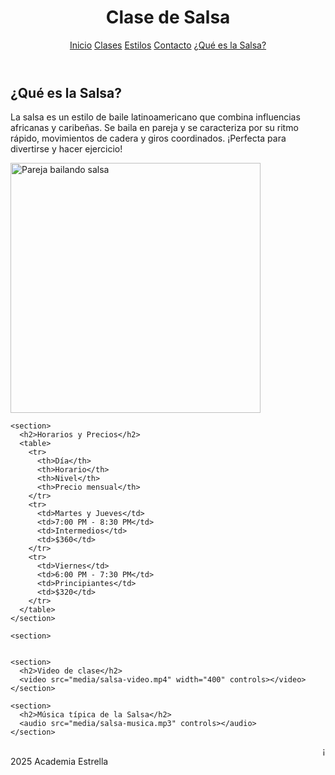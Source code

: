 <html lang="es">
<head>
  <meta charset="UTF-8">
  <link rel="stylesheet" href="css/estilos.css">
</head>
<body>
  <header>
    <h1>Clase de Salsa</h1>
    <nav>
      <a href="index.html">Inicio</a>
      <a href="clases.html">Clases</a>
      <a href="estilos.html">Estilos</a>
      <a href="contacto.html">Contacto</a>
      <a href="https://es.wikipedia.org/wiki/Salsa_(baile)" target="_blank">¿Qué es la Salsa?</a>
    </nav>
  </header>

  <main>
    <section>
      <h2>¿Qué es la Salsa?</h2>
      <p>La salsa es un estilo de baile latinoamericano que combina influencias africanas y caribeñas. Se baila en pareja y se caracteriza por su ritmo rápido, movimientos de cadera y giros coordinados. ¡Perfecta para divertirse y hacer ejercicio!</p>
      <img src="media/salsa.jpg" alt="Pareja bailando salsa" width="400">
    </section>

    <section>
      <h2>Horarios y Precios</h2>
      <table>
        <tr>
          <th>Día</th>
          <th>Horario</th>
          <th>Nivel</th>
          <th>Precio mensual</th>
        </tr>
        <tr>
          <td>Martes y Jueves</td>
          <td>7:00 PM - 8:30 PM</td>
          <td>Intermedios</td>
          <td>$360</td>
        </tr>
        <tr>
          <td>Viernes</td>
          <td>6:00 PM - 7:30 PM</td>
          <td>Principiantes</td>
          <td>$320</td>
        </tr>
      </table>
    </section>

    <section>


    <section>
      <h2>Video de clase</h2>
      <video src="media/salsa-video.mp4" width="400" controls></video>
    </section>

    <section>
      <h2>Música típica de la Salsa</h2>
      <audio src="media/salsa-musica.mp3" controls></audio>
    </section>
  </main>

  <footer>
    <marquee>¡Siente el sabor caribeño y diviértete bailando Salsa!</marquee>
     2025 Academia Estrella
  </footer>
</body>
</html>
